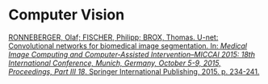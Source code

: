# Computer Vision

[RONNEBERGER, Olaf; FISCHER, Philipp; BROX, Thomas. U-net: Convolutional networks for biomedical image segmentation. In: *Medical Image Computing and Computer-Assisted Intervention–MICCAI 2015: 18th International Conference, Munich, Germany, October 5-9, 2015, Proceedings, Part III 18*. Springer International Publishing, 2015. p. 234-241.](https://github.com/dubidoo95/paper_review/tree/main/U-Net:%20Convolutional%20Networks%20for%20Biomedical)
